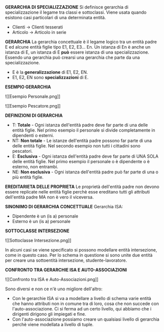 **GERARCHIA DI SPECIALIZZAZIONE**
Si definisce gerarchia di specializzazione il legame tra classi e sottoclassi. Viene usata quando esistono casi particolari di una determinata entità.
- Clienti -> Clienti tesserati
- Articolo -> Articolo in serie

**GERARCHIA**
La gerarchia concettuale è il legame logico tra un entità padre E ed alcune entità figlie tipo E1, E2, E3... En. Un istanza di En è anche un istanza di E, un istanza di E **può** essere istanza di una specializzazione. Essendo una gerarchia può crearsi una gerarchia che parte da una specializzazione.
- E è la **generalizzazione** di E1, E2, EN.
- E1, E2, EN sono **specializzazioni** di E.

**ESEMPIO GERARCHIA**

![[Esempio Personale.png]]

![[Esempio Pescatore.png]]

**DEFINIZIONI DI GERARCHIA**
- T: **Totale** - Ogni istanza dell'entità padre deve far parte di una delle entità figlie. 
  Nel primo esempio il personale si divide completamente in dipendenti o esterni.
- NT: **Non totale** - Le istanze dell'entità padre possono far parte di una delle entità figlie. 
  Nel secondo esempio non tutti i cittadini sono pescatori.
- E: **Esclusiva** - Ogni istanza dell'entità padre deve far parte di UNA SOLA delle entità figlie.
  Nel primo esempio il personale o è dipendente o è esterno, non entrambi.
- NE: **Non esclusiva** - Ogni istanza dell'entità padre può far parte di una o più entità figlie.
  
**EREDITARIETA DELLE PROPRIETA**
Le proprietà dell'entità padre non devono essere replicate nelle entità figlie perchè esse ereditano tutti gli attributi dell'entità padre MA non è vero il viceversa.

**SINONIMO DI GERARCHIA CONCETTUALE**
Gerarchia ISA:
- Dipendente è un (is a) personale
- Esterno è un (is a) personale

**SOTTOCLASSE INTERSEZIONE**

![[Sottoclasse Intersezione.png]]

In alcuni casi se viene specificato si possono modellare entità intersezione, come in questo caso.
Per lo schema in questione si sono unite due entità per creare una sottoentità intersezione, studente-lavoratore.

**CONFRONTO TRA GERARCHIE ISA E AUTO-ASSOCIAZIONI**

![[Confronto tra ISA e Auto-Associazioni.png]]

Sono diversi e non ce n'è uno migliore dell'altro:
- Con le gerarchie ISA si va a modellare a livello di schema varie entità che hanno attributi non in comune tra di loro, cosa che non succede con l'auto-associazione. Ci si ferma ad un certo livello, qui abbiamo che i dirigenti dirigono gli impiegati e fine.
- Con l'auto-associazione possiamo creare un qualsiasi livello di gerarchia perchè viene modellata a livello di tuple.
